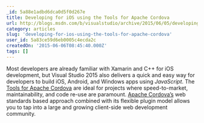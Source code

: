 ```yaml
---
_id: 5a88e1adbd6dca0d5f0d267e
title: Developing for iOS using the Tools for Apache Cordova
url: http://blogs.msdn.com/b/visualstudio/archive/2015/06/05/developing-for-ios-using-the-tools-for-apache-cordova.aspx
category: articles
slug: 'developing-for-ios-using-the-tools-for-apache-cordova'
user_id: 5a83ce59d6eb0005c4ecda2c
createdOn: '2015-06-06T08:45:40.000Z'
tags: []
---
```


Most developers are already familiar with Xamarin and C++ for iOS development, but Visual Studio 2015 also delivers a quick and easy way for developers to build iOS, Android, and Windows apps using <em>JavaScript</em>. The <a href="http://go.microsoft.com/fwlink/?LinkId=398477">Tools for Apache Cordova</a> are ideal for projects where speed-to-market, maintainability, and code re-use are paramount. <a href="http://cordova.apache.org/">Apache Cordova’s</a> web standards based approach combined with its flexible plugin model allows you to tap into a large and growing client-side web development community.
